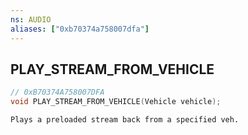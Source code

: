```yaml
---
ns: AUDIO
aliases: ["0xb70374a758007dfa"]
---
```

## PLAY_STREAM_FROM_VEHICLE

```c
// 0xB70374A758007DFA
void PLAY_STREAM_FROM_VEHICLE(Vehicle vehicle);
```

```
Plays a preloaded stream back from a specified veh.
```
